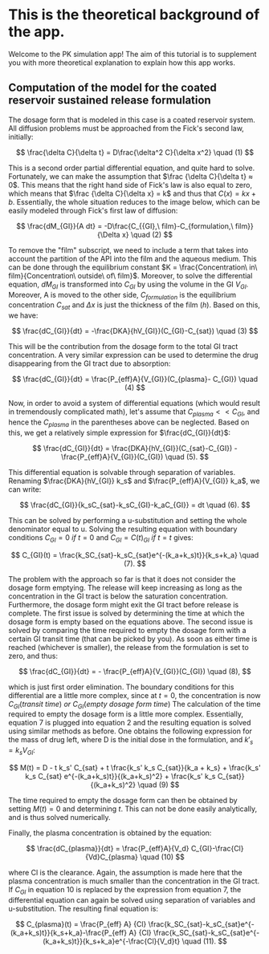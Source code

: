 # This is the theoretical background of the app.

Welcome to the PK simulation app! The aim of this tutorial is to supplement you with more theoretical explanation to explain how this app works.

## Computation of the model for the coated reservoir sustained release formulation

The dosage form that is modeled in this case is a coated reservoir system. All diffusion problems must be approached from the Fick's second law, initially:

$$
\frac{\delta C}{\delta t} = D\frac{\delta^2 C}{\delta x^2} \quad (1)
$$

This is a second order partial differential equation, and quite hard to solve. Fortunately, we can make the assumption that $\frac {\delta C}{\delta t} ≈ 0$. This means that the right hand side of Fick's law is also equal to zero, which means that $\frac {\delta C}{\delta x} = k$ and thus that $C(x) = kx+b$. Essentially, the whole situation reduces to the image below, which can be easily modeled through Fick's first law of diffusion:

$$
\frac{dM_{GI}}{A dt} = -D\frac{C_{{GI},\ film}-C_{formulation,\ film}}{\Delta x} \quad (2)
$$

To remove the "film" subscript, we need to include a term that takes into account the partition of the API into the film and the aqueous medium. This can be done through the equilibrium constant $K = \frac{Concentration\ in\ film}{Concentration\ outside\ of\ film}$. Moreover, to solve the differential equation, $dM_{GI}$ is transformed into $C_{GI}$ by using the volume in the GI $V_{GI}$. Moreover, A is moved to the other side, $C_{formulation}$ is the equilibrium concentration $C_{sat}$ and $\Delta x$ is just the thickness of the film $(h)$. Based on this, we have:

$$
\frac{dC_{GI}}{dt} = -\frac{DKA}{hV_{GI}}(C_{GI}-C_{sat}) \quad (3)
$$

This will be the contribution from the dosage form to the total GI tract concentration. A very similar expression can be used to determine the drug disappearing from the GI tract due to absorption:

$$
\frac{dC_{GI}}{dt} = \frac{P_{eff}A}{V_{GI}}(C_{plasma}- C_{GI}) \quad (4)
$$

Now, in order to avoid a system of differential equations (which would result in tremendously complicated math), let's assume that $C_{plasma} << C_{GI}$, and hence the $C_{plasma}$ in the parentheses above can be neglected. Based on this, we get a relatively simple expression for $\frac{dC_{GI}}{dt}$:

$$
\frac{dC_{GI}}{dt} = \frac{DKA}{hV_{GI}}(C_{sat}-C_{GI}) - \frac{P_{eff}A}{V_{GI}}(C_{GI}) \quad (5).
$$

This differential equation is solvable through separation of variables. Renaming $\frac{DKA}{hV_{GI}} k_s$ and $\frac{P_{eff}A}{V_{GI}} k_a$, we can write:

$$
\frac{dC_{GI}}{k_sC_{sat}-k_sC_{GI}-k_aC_{GI}} = dt \quad (6).
$$

This can be solved by performing a u-substitution and setting the whole denominator equal to u. Solving the resulting equation with boundary conditions $C_{GI} = 0 \ if \  t = 0$ and $C_{GI} = C(t)_{GI} \ if \  t = t$ gives:

$$
C_{GI}(t) = \frac{k_SC_{sat}-k_sC_{sat}e^{-(k_a+k_s)t}}{k_s+k_a} \quad (7).
$$

The problem with the approach so far is that it does not consider the dosage form emptying. The release will keep increasing as long as the concentration in the GI tract is below the saturation concentration. Furthermore, the dosage form might exit the GI tract before release is complete. The first issue is solved by determining the time at which the dosage form is empty based on the equations above. The second issue is solved by comparing the time required to empty the dosage form with a certain GI transit time (that can be picked by you). As soon as either time is reached (whichever is smaller), the release from the formulation is set to zero, and thus:

$$
\frac{dC_{GI}}{dt} = - \frac{P_{eff}A}{V_{GI}}(C_{GI}) \quad (8),
$$

which is just first order elimination. The boundary conditions for this differential are a little more complex, since at $t = 0$, the concentration is now $C_{GI}(transit \  time)\  or\  C_{GI}(empty \  dosage \  form \  time)$ The calculation of the time required to empty the dosage form is a little more complex. Essentially, equation 7 is plugged into equation 2 and the resulting equation is solved using similar methods as before. One obtains the following expression for the mass of drug left, where D is the initial dose in the formulation, and $k'_s = k_sV_{GI}$:

$$
M(t) = D - t k_s' C_{sat} + t \frac{k_s' k_s C_{sat}}{k_a + k_s} + \frac{k_s' k_s C_{sat} e^{-(k_a+k_s)t}}{(k_a+k_s)^2} + \frac{k_s' k_s C_{sat}}{(k_a+k_s)^2} \quad (9)
$$

The time required to empty the dosage form can then be obtained by setting $M(t) = 0$ and determining $t$. This can not be done easily analytically, and is thus solved numerically.

Finally, the plasma concentration is obtained by the equation:

$$
\frac{dC_{plasma}}{dt} = \frac{P_{eff}A}{V_d} C_{GI}-\frac{Cl}{Vd}C_{plasma} \quad (10)
$$

where Cl is the clearance. Again, the assumption is made here that the plasma concentration is much smaller than the concentration in the GI tract. If $C_{GI}$ in equation 10 is replaced by the expression from equation 7, the differential equation can again be solved using separation of variables and u-substitution. The resulting final equation is:

$$
C_{plasma}(t) = \frac{P_{eff} A} {Cl} \frac{k_SC_{sat}-k_sC_{sat}e^{-(k_a+k_s)t}}{k_s+k_a}-\frac{P_{eff} A} {Cl} \frac{k_SC_{sat}-k_sC_{sat}e^{-(k_a+k_s)t}}{k_s+k_a}e^{-\frac{Cl}{V_d}t} \quad (11).
$$
